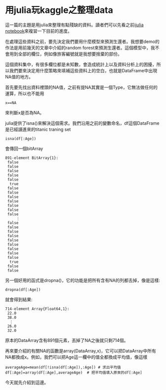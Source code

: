 # 用julia玩kaggle之整理data

這一篇的主題是用julia來整理有點殘缺的資料。讀者們可以先看之前[ijulia notebook](http://nbviewer.ipython.org/gist/kanhua/eba1bac946bab4d89670)來複習一下目前的進度。

在處理這些資料之前，要先決定我們要用什麼模型來預測生還者。我想要demo的作法是用前幾天的文章中介紹的random forest來預測生還者。這個模型中，我不會用到全部的欄位，例如像旅客編號就是我想要捨棄的部份。

這個資料集中，有很多欄位都是未知數，會造成統計上以及資料分析上的困擾，所以我們要來決定用什麼策略來填補這些資料上的空白，也就是DataFrame中出現NA值的地方。

首先要先找出資料裡頭的NA值，之前有提NA其實是一個Type，它無法做任何的運算，所以也不能用

```
x==NA

```
來判斷x是否為NA。

julia提供了isna()來解決這個需求。我們沿用之前的變數命名，df這個DataFrame是已經讀進來的titanic traning set

```
isna(df[:Age])
```

會傳回一個bitArray

```
891-element BitArray{1}:
 false
 false
 false
 false
 false
  true
 false
 false
 false
 false
 false
 false
 false
     ⋮
 false
 false
 false
 false
 false
 false
 false
 false
 false
  true
 false
 false
 ```

另一個好用的函式是dropna()，它的功能是把所有含有NA的列都去掉，像是這樣:

```
dropna(df[:Age])

```
就會得到結果:

```
714-element Array{Float64,1}:
 22.0
 38.0
  ⋮  
 26.0
 32.0
```
原本的DataArray含有891個元素，丟掉了NA之後就只剩714個。


再來要介紹的有關NA的函數是array(DataArray,x)，它可以把DataArray中所有NA都換成x。例如，我們可以把Age這一欄中的值全都換成平均值，像這樣


```
averageAge=mean(df[!isna(df[:Age]),:Age]) # 求出平均值
df[:Age]=array(df[:Age],averageAge)  # 把平均值填入原來的df[:Age]
```

今天就先介紹到這邊。

